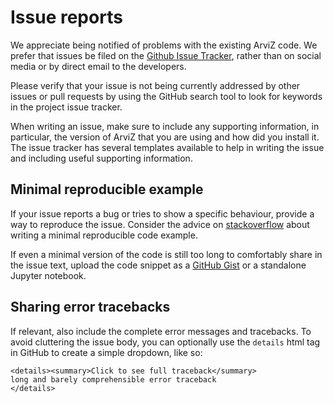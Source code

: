 # Issue reports

We appreciate being notified of problems with the existing ArviZ code.
We prefer that issues be filed on the
[Github Issue Tracker](https://github.com/arviz-devs/arviz/issues),
rather than on social media or by direct email to the developers.

Please verify that your issue is not being currently addressed by other
issues or pull requests by using the GitHub search tool to look for keywords
in the project issue tracker.

When writing an issue, make sure to include any supporting information,
in particular, the version of ArviZ that you are using and how did you install it.
The issue tracker has several templates available to help in writing the issue
and including useful supporting information.

## Minimal reproducible example
If your issue reports a bug or tries to show a specific behaviour,
provide a way to reproduce the issue. Consider the advice on
[stackoverflow](https://stackoverflow.com/help/minimal-reproducible-example)
about writing a minimal reproducible code example.

If even a minimal version of the code is still too long to comfortably share
in the issue text, upload the code snippet as a
[GitHub Gist](https://gist.github.com/) or a standalone Jupyter notebook.

## Sharing error tracebacks
If relevant, also include the complete error messages and tracebacks.
To avoid cluttering the issue body, you can optionally use the `details`
html tag in GitHub to create a simple dropdown, like so:

```
<details><summary>Click to see full traceback</summary>
long and barely comprehensible error traceback
</details>
```
